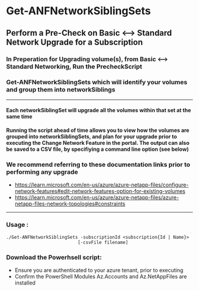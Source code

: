 # Get-ANFNetworkSiblingSets

## Perform a Pre-Check on Basic &lt;--> Standard Network Upgrade for a Subscription

### In Preperation for Upgrading volume(s), from Basic <--> Standard Networking, Run the PrecheckScript
###	Get-ANFNetworkSiblingSets which will identify your volumes and group them into networkSiblings

** ** 

#### Each networkSiblingSet will upgrade all the volumes within that set at the same time

#### Running the script ahead of time allows you to view how the volumes are grouped into networkSiblingSets, and plan for your upgrade prior to executing the Change Network Feature in the portal.  The output can also be saved to a CSV file, by specifiying a command line option (see below)



### We recommend referring to these documentation links prior to performing any upgrade
-	https://learn.microsoft.com/en-us/azure/azure-netapp-files/configure-network-features#edit-network-features-option-for-existing-volumes 
-	https://learn.microsoft.com/en-us/azure/azure-netapp-files/azure-netapp-files-network-topologies#constraints

** **    

###		Usage : 
    ./Get-ANFNetworkSiblingSets -subscriptionId <subscription{Id | Name}>	
                               [-csvFile filename]

     
### Download the Powerhsell script:
-	Ensure you are authenticated to your azure tenant, prior to executing
-	Confirm the PowerShell Modules Az.Accounts and Az.NetAppFiles are installed

    
